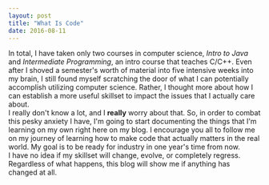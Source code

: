 ```yaml
---
layout: post
title: "What Is Code"
date: 2016-08-11
---
```


In total, I have taken only two courses in computer science, _Intro to Java_ and _Intermediate Programming_, an intro course that teaches C/C++. Even after I shoved a semester's worth of material into five intensive weeks into my brain, I still found myself scratching the door of what I can potentially accomplish utilizing computer science. Rather, I thought more about how I can establish a more useful skillset to impact the issues that I actually care about.  
I really don't know a lot, and I __really__ worry about that. So, in order to combat this pesky anxiety I have, I'm going to start documenting the things that I'm learning on my own right here on my blog. I encourage you all to follow me on my journey of learning how to make code that actually matters in the real world. My goal is to be ready for industry in one year's time from now.  
I have no idea if my skillset will change, evolve, or completely regress. Regardless of what happens, this blog will show me if anything has changed at all. 